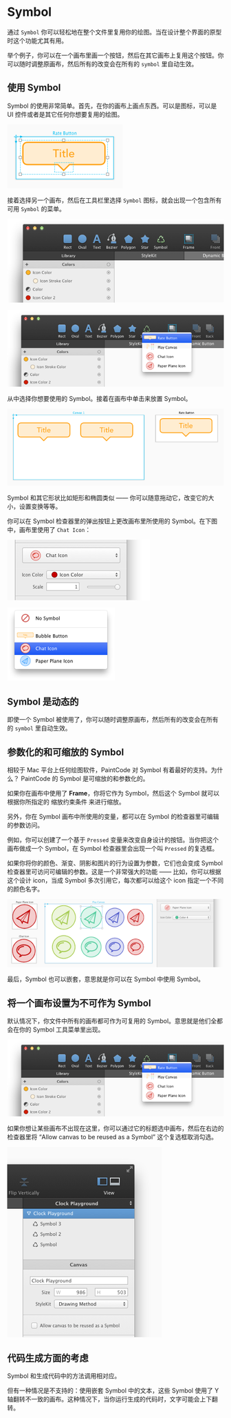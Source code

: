 # Symbol

通过 `Symbol` 你可以轻松地在整个文件里复用你的绘图。当在设计整个界面的原型时这个功能尤其有用。

举个例子，你可以在一个画布里画一个按钮，然后在其它画布上复用这个按钮。你可以随时调整原画布，然后所有的改变会在所有的 `symbol` 里自动生效。

## 使用 Symbol

Symbol 的使用非常简单。首先，在你的画布上画点东西。可以是图标，可以是 UI 控件或者是其它任何你想要复用的绘图。

![](images/symbols2.png)

接着选择另一个画布，然后在工具栏里选择 `Symbol` 图标，就会出现一个包含所有可用 `Symbol` 的菜单。

![](images/symbols3.png)

![](images/symbols4.png)

从中选择你想要使用的 Symbol。接着在画布中单击来放置 Symbol。

![](images/symbols5.png)

Symbol 和其它形状比如矩形和椭圆类似 —— 你可以随意拖动它，改变它的大小，设置变换等等。

你可以在 Symbol 检查器里的弹出按钮上更改画布里所使用的 Symbol。在下图中，画布里使用了 `Chat Icon`：

![](images/symbols_popup.png)

![](images/symbols_menu.png)

## Symbol 是动态的

即使一个 Symbol 被使用了，你可以随时调整原画布，然后所有的改变会在所有的 `symbol` 里自动生效。

## 参数化的和可缩放的 Symbol

相较于 Mac 平台上任何绘图软件，PaintCode 对 Symbol 有着最好的支持。为什么？ PaintCode 的 Symbol 是可缩放的和参数化的。

如果你在画布中使用了 **Frame**，你将它作为 Symbol，然后这个 Symbol 就可以根据你所指定的 缩放约束条件 来进行缩放。

另外，你在 Symbol 画布中所使用的变量，都可以在 Symbol 的检查器里可编辑的参数访问。

例如，你可以创建了一个基于 `Pressed`  变量来改变自身设计的按钮。当你把这个画布做成一个 Symbol，在 Symbol 检查器里会出现一个叫 `Pressed` 的复选框。

如果你将你的颜色、渐变、阴影和图片的行为设置为参数，它们也会变成 Symbol 检查器里可访问可编辑的参数。这是一个非常强大的功能 —— 比如，你可以根据这个设计 icon，当成 Symbol 多次引用它，每次都可以给这个 icon 指定一个不同的颜色名字。

![](images/symbols7.png)

最后，Symbol 也可以嵌套，意思就是你可以在 Symbol 中使用 Symbol。

## 将一个画布设置为不可作为 Symbol

默认情况下，你文件中所有的画布都可作为可复用的 Symbol。意思就是他们全都会在你的 Symbol 工具菜单里出现。

![](images/symbols4.png)

如果你想让某些画布不出现在这里，你可以通过它的标题选中画布，然后在右边的检查器里将 “Allow canvas to be reused as a Symbol” 这个复选框取消勾选。

![](images/canvas_disallow.png)

## 代码生成方面的考虑

Symbol 和生成代码中的方法调用相对应。

但有一种情况是不支持的：使用嵌套 Symbol 中的文本，这些 Symbol 使用了 Y 轴翻转不一致的画布。这种情况下，当你运行生成的代码时，文字可能会上下翻转。
